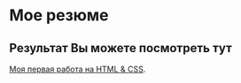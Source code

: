 # Мое резюме

## Результат Вы можете посмотреть тут

[Моя первая работа на HTML & CSS](https://antoninanikulnikova.github.io/resume/).
